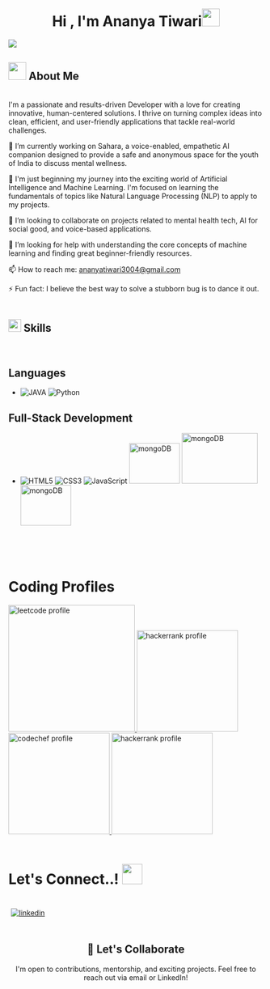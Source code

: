 <h1 align="center"><b>Hi , I'm Ananya Tiwari</b><img src="https://media.giphy.com/media/hvRJCLFzcasrR4ia7z/giphy.gif" width="35"></h1>

<p align="left">
  <a href="https://github.com/DenverCoder1/readme-typing-svg">
    <img src="https://readme-typing-svg.herokuapp.com?font=Time+New+Roman&size=25&center=false&vCenter=true&width=600&height=120&lines=MERN+Stack+Developer,;Open+Source+Enthusiast,;Problem+Solver+%26+Learner,;Building+Cool+Projects+Everyday&color=ff004f">
  </a>
</p>

## <img src="https://media.giphy.com/media/iY8CRBdQXODJSCERIr/giphy.gif" width="35"><b> About Me </b>

<br>
I'm a passionate and results-driven Developer with a love for creating innovative, human-centered solutions. I thrive on turning complex ideas into clean, efficient, and user-friendly applications that tackle real-world challenges.

🔭 I’m currently working on Sahara, a voice-enabled, empathetic AI companion designed to provide a safe and anonymous space for the youth of India to discuss mental wellness.

🌱 I'm just beginning my journey into the exciting world of Artificial Intelligence and Machine Learning. I'm focused on learning the fundamentals of topics like Natural Language Processing (NLP) to apply to my projects.

👯 I’m looking to collaborate on projects related to mental health tech, AI for social good, and voice-based applications.

🤔 I’m looking for help with understanding the core concepts of machine learning and finding great beginner-friendly resources.

📫 How to reach me: ananyatiwari3004@gmail.com

⚡ Fun fact: I believe the best way to solve a stubborn bug is to dance it out.
<br>
<br>

## <img src="https://media2.giphy.com/media/QssGEmpkyEOhBCb7e1/giphy.gif?cid=ecf05e47a0n3gi1bfqntqmob8g9aid1oyj2wr3ds3mg700bl&rid=giphy.gif" width ="25"><b> Skills</b>
<br>

<p align="center">

## Languages 
  -
    ![JAVA](https://icongr.am/devicon/java-original-wordmark.svg?size=128&color=currentColor)
    ![Python](https://icongr.am/devicon/python-original-wordmark.svg?size=128&color=currentColor)
 

## Full-Stack Development 
-
   ![HTML5](https://icongr.am/devicon/html5-original-wordmark.svg?size=100&color=currentColor)
   ![CSS3](https://icongr.am/devicon/css3-original-wordmark.svg?size=100&color=currentColor)
   ![JavaScript](https://icongr.am/devicon/javascript-original.svg?size=100&color=currentColor)
   <img src="https://miro.medium.com/max/512/1*doAg1_fMQKWFoub-6gwUiQ.png" alt="mongoDB" height="80" width="100">
   <img src="https://www.edureka.co/blog/wp-content/uploads/2019/07/express-logo.png" alt="mongoDB" height="100" width="150">
   <img src="https://miro.medium.com/max/1400/1*JTVVQUW71CNf2ySo5h45zA.png" alt="mongoDB" height="80" width="100">

<br>
</p>

<br>

# <b>Coding Profiles </b><br>
<div >
    <a href="https://leetcode.com/u/ananya_tiwari_30/">
        <img src="https://theme.zdassets.com/theme_assets/9008406/036323c6afd10392aa5b7e3a2eb7557d17955c81.png" alt="leetcode profile" width="250">
    </a>
    <a href="https://codeforces.com/profile/Ananya_cf30">
        <img src="https://repository-images.githubusercontent.com/390296311/0f6c1240-462e-47ff-870d-e2d0ebb181f1" alt="hackerrank profile" width="200">
    </a>
    <a href="https://www.codechef.com/users/ananya_cc_30">
        <img src="https://cdn.codechef.com/sites/all/themes/abessive/cc-logo.png" alt="codechef profile" width="200">
    </a>
    <a href="https://www.geeksforgeeks.org/user/ananyatiw6p5v/">
        <img src="https://media.geeksforgeeks.org/wp-content/cdn-uploads/20210420155809/gfg-new-logo.png" alt="hackerrank profile" width="200">
    </a>
</div>
</a>
</div>
<br>

# <b> Let's Connect..!</b> <img src="https://media.tenor.com/02ILjyFVXWQAAAAC/handshake.gif" width ="40">
<br>
<div align='left'>
<a href="www.linkedin.com/in/ananyatiwari-profile" target="_blank">
<img src="https://icongr.am/devicon/linkedin-original.svg?size=100&color=currentColor" alt=linkedin style="margin: 5px;"/>
</a>
</div>


<div align='center'>
<br>

## 🤝 Let's Collaborate
I'm open to contributions, mentorship, and exciting projects. Feel free to reach out via email or LinkedIn!

